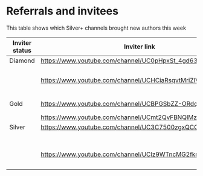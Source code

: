 # Referrals and invitees

This table shows which Silver+ channels brought new authors this week

| Inviter status | Inviter link | Channel ID | Link YT | Status |
| --- | --- | --- | --- | --- |
| Diamond | https://www.youtube.com/channel/UC0pHpxSt_4gd63WylQL0cVQ | 44254 | https://www.youtube.com/channel/UCTt09Zdya5hN4rGBJ1c10rQ | Bronze |
|  |  |  | https://www.youtube.com/channel/UCgI671irlEv7ztt14CSm6Ew | Bronze |
|  | https://www.youtube.com/channel/UCHCiaRsqvtMriZlVxYMP5ig | 47429 | https://www.youtube.com/channel/UCe_O2e9cpMHIX8ypQ3yQcOA | Bronze |
|  |  |  | https://www.youtube.com/channel/UC9mcvarECZrf8Ygxn_xH3kA | Rejected |
| Gold | https://www.youtube.com/channel/UCBPGSbZZ-ORdqrt2-tOrO9w | 42049 | https://www.youtube.com/channel/UC1-6rU3PHvOl5zzMBw4kQPQ | Bronze |
|  | https://www.youtube.com/channel/UCmt2QvFBNQlMzw_5sgLPFnQ | 50853 | https://www.youtube.com/channel/UC-qCieSpO8qu887vXpcMpPQ | Bronze |
| Silver | https://www.youtube.com/channel/UC3C7500zgxQCCO4G-iKDI_A | 51557 | https://www.youtube.com/channel/UC17u_98s6OXa_N2OlSzxMmw | Rejected |
|  |  |  | https://www.youtube.com/channel/UCQbMX89wN-5wVH5ingNyJvQ | Bronze |
|  | https://www.youtube.com/channel/UClz9WTncMG2fkm_N0amccWw | 54561 | https://www.youtube.com/channel/UCZlHPifBh8zK8uhKndCWAzw | Bronze |
|  |  |  | https://www.youtube.com/channel/UC61kxgoUrrvrO0-zCx0A-kQ | Bronze |